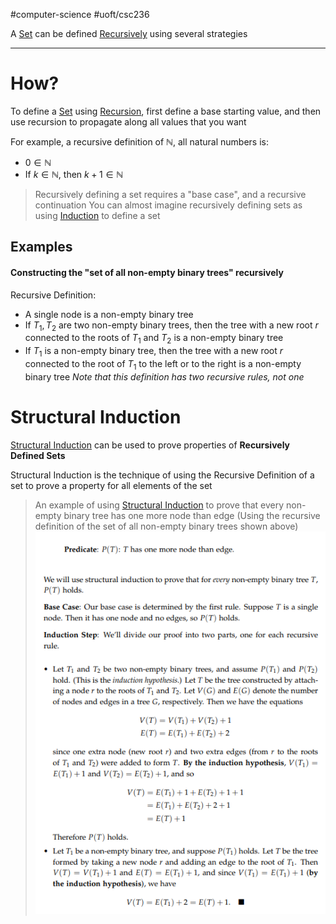 #computer-science 
#uoft/csc236 

A [Set](../../../Mathematics/MAT223%20Notes/Set.md) can be defined [Recursively](Recursive) using several strategies

---
# How?
To define a [Set](../../../Mathematics/MAT223%20Notes/Set.md) using [Recursion](Recursion.md), first define a base starting value, and then use recursion to propagate along all values that you want

For example, a recursive definition of $\mathbb{N}$, all natural numbers is:
 - $0\in \mathbb{N}$
 - If $k\in \mathbb{N}$, then $k+1\in \mathbb{N}$

>Recursively defining a set requires a "base case", and a recursive continuation
>You can almost imagine recursively defining sets as using [Induction](Induction.md) to define a set

## Examples

#### Constructing the "set of all non-empty binary trees" recursively
 Recursive Definition:
 - A single node is a non-empty binary tree
 - If $T_{1},T_{2}$ are two non-empty binary trees, then the tree with a new root $r$ connected to the roots of $T_{1}$ and $T_{2}$ is a non-empty binary tree
 - If $T_{1}$ is a non-empty binary tree, then the tree with a new root $r$ connected to the root of $T_{1}$ to the left or to the right is a non-empty binary tree
 *Note that this definition has two recursive rules, not one*

# Structural Induction
[Structural Induction](Structural%20Induction.md) can be used to prove properties of **Recursively Defined Sets**

Structural Induction is the technique of using the Recursive Definition of a set to prove a property for all elements of the set

> An example of using [Structural Induction](Structural%20Induction.md) to prove that every non-empty binary tree has one more node than edge
> (Using the recursive definition of the set of all non-empty binary trees shown above)
> ![349](attachments/Pasted%20image%2020240612153053.png)
